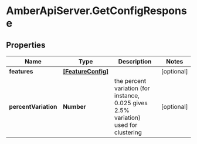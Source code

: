 # AmberApiServer.GetConfigResponse

## Properties
Name | Type | Description | Notes
------------ | ------------- | ------------- | -------------
**features** | [**[FeatureConfig]**](FeatureConfig.md) |  | [optional] 
**percentVariation** | **Number** | the percent variation (for instance, 0.025 gives 2.5% variation) used for clustering | [optional] 
